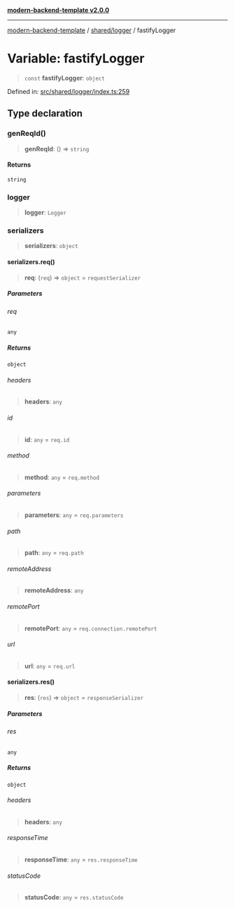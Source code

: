 [**modern-backend-template v2.0.0**](../../../README.md)

***

[modern-backend-template](../../../modules.md) / [shared/logger](../README.md) / fastifyLogger

# Variable: fastifyLogger

> `const` **fastifyLogger**: `object`

Defined in: [src/shared/logger/index.ts:259](https://github.com/maemreyo/saas-4cus-nodejs/blob/2a5b3f3aa11335dfa561e80e1feabb8e6084261e/src/shared/logger/index.ts#L259)

## Type declaration

### genReqId()

> **genReqId**: () => `string`

#### Returns

`string`

### logger

> **logger**: `Logger`

### serializers

> **serializers**: `object`

#### serializers.req()

> **req**: (`req`) => `object` = `requestSerializer`

##### Parameters

###### req

`any`

##### Returns

`object`

###### headers

> **headers**: `any`

###### id

> **id**: `any` = `req.id`

###### method

> **method**: `any` = `req.method`

###### parameters

> **parameters**: `any` = `req.parameters`

###### path

> **path**: `any` = `req.path`

###### remoteAddress

> **remoteAddress**: `any`

###### remotePort

> **remotePort**: `any` = `req.connection.remotePort`

###### url

> **url**: `any` = `req.url`

#### serializers.res()

> **res**: (`res`) => `object` = `responseSerializer`

##### Parameters

###### res

`any`

##### Returns

`object`

###### headers

> **headers**: `any`

###### responseTime

> **responseTime**: `any` = `res.responseTime`

###### statusCode

> **statusCode**: `any` = `res.statusCode`
